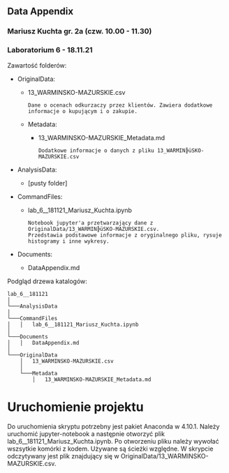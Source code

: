 ## Data Appendix

### Mariusz Kuchta gr. 2a (czw. 10.00 - 11.30)
### Laboratorium 6 - 18.11.21

Zawartość folderów:

- OriginalData:

    * 13_WARMINSKO-MAZURSKIE.csv

          Dane o ocenach odkurzaczy przez klientów. Zawiera dodatkowe informacje o kupującym i o zakupie.
  
    * Metadata:
      
        * 13_WARMINSKO-MAZURSKIE_Metadata.md
          
              Dodatkowe informacje o danych z pliku 13_WARMIN╠üSKO-MAZURSKIE.csv

- AnalysisData:

    * \[pusty folder\]
  
- CommandFiles:

    * lab_6__181121_Mariusz_Kuchta.ipynb

          Notebook jupyter'a przetwarzający dane z OriginalData/13_WARMIN╠üSKO-MAZURSKIE.csv. 
          Przedstawia podstawowe informacje z oryginalnego pliku, rysuje histogramy i inne wykresy.

- Documents:

    * DataAppendix.md
  

Podgląd drzewa katalogów: 

```
lab_6__181121   
│
└───AnalysisData
│   
└───CommandFiles
│   │   lab_6__181121_Mariusz_Kuchta.ipynb
│
└───Documents
│   │   DataAppendix.md
│
└───OriginalData
    │   13_WARMINSKO-MAZURSKIE.csv
    │
    └───Metadata
        │   13_WARMINSKO-MAZURSKIE_Metadata.md
```

# Uruchomienie projektu

Do uruchomienia skryptu potrzebny jest pakiet Anaconda w 4.10.1. Należy uruchomić jupyter-notebook a następnie otworzyć plik lab_6__181121_Mariusz_Kuchta.ipynb.
Po otworzeniu pliku należy wywołać wszsytkie komórki z kodem.
Używane są ścieżki względne. W skrypcie odczytywany jest plik znajdujący się w OriginalData/13_WARMINSKO-MAZURSKIE.csv.